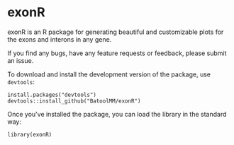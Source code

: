 # exonR

exonR is an R package for generating beautiful and customizable plots for the exons and interons in any gene.

If you find any bugs, have any feature requests or feedback, please submit an issue.

To download and install the development version of the package, use `devtools`:
```
install.packages("devtools")
devtools::install_github("BatoolMM/exonR")
```
Once you've installed the package, you can load the library in the standard way:

```
library(exonR)
```
